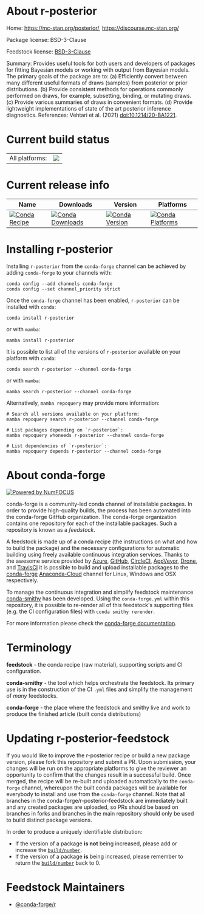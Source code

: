 About r-posterior
=================

Home: https://mc-stan.org/posterior/, https://discourse.mc-stan.org/

Package license: BSD-3-Clause

Feedstock license: [BSD-3-Clause](https://github.com/conda-forge/r-posterior-feedstock/blob/main/LICENSE.txt)

Summary: Provides useful tools for both users and developers of packages for fitting Bayesian models or working with output from Bayesian models. The primary goals of the package are to: (a) Efficiently convert between many different useful formats of draws (samples) from posterior or prior distributions. (b) Provide consistent methods for operations commonly performed on draws, for example, subsetting, binding, or mutating draws. (c) Provide various summaries of draws in convenient formats. (d) Provide lightweight implementations of state of the art posterior inference diagnostics. References: Vehtari et al. (2021) <doi:10.1214/20-BA1221>.

Current build status
====================


<table><tr><td>All platforms:</td>
    <td>
      <a href="https://dev.azure.com/conda-forge/feedstock-builds/_build/latest?definitionId=13696&branchName=main">
        <img src="https://dev.azure.com/conda-forge/feedstock-builds/_apis/build/status/r-posterior-feedstock?branchName=main">
      </a>
    </td>
  </tr>
</table>

Current release info
====================

| Name | Downloads | Version | Platforms |
| --- | --- | --- | --- |
| [![Conda Recipe](https://img.shields.io/badge/recipe-r--posterior-green.svg)](https://anaconda.org/conda-forge/r-posterior) | [![Conda Downloads](https://img.shields.io/conda/dn/conda-forge/r-posterior.svg)](https://anaconda.org/conda-forge/r-posterior) | [![Conda Version](https://img.shields.io/conda/vn/conda-forge/r-posterior.svg)](https://anaconda.org/conda-forge/r-posterior) | [![Conda Platforms](https://img.shields.io/conda/pn/conda-forge/r-posterior.svg)](https://anaconda.org/conda-forge/r-posterior) |

Installing r-posterior
======================

Installing `r-posterior` from the `conda-forge` channel can be achieved by adding `conda-forge` to your channels with:

```
conda config --add channels conda-forge
conda config --set channel_priority strict
```

Once the `conda-forge` channel has been enabled, `r-posterior` can be installed with `conda`:

```
conda install r-posterior
```

or with `mamba`:

```
mamba install r-posterior
```

It is possible to list all of the versions of `r-posterior` available on your platform with `conda`:

```
conda search r-posterior --channel conda-forge
```

or with `mamba`:

```
mamba search r-posterior --channel conda-forge
```

Alternatively, `mamba repoquery` may provide more information:

```
# Search all versions available on your platform:
mamba repoquery search r-posterior --channel conda-forge

# List packages depending on `r-posterior`:
mamba repoquery whoneeds r-posterior --channel conda-forge

# List dependencies of `r-posterior`:
mamba repoquery depends r-posterior --channel conda-forge
```


About conda-forge
=================

[![Powered by
NumFOCUS](https://img.shields.io/badge/powered%20by-NumFOCUS-orange.svg?style=flat&colorA=E1523D&colorB=007D8A)](https://numfocus.org)

conda-forge is a community-led conda channel of installable packages.
In order to provide high-quality builds, the process has been automated into the
conda-forge GitHub organization. The conda-forge organization contains one repository
for each of the installable packages. Such a repository is known as a *feedstock*.

A feedstock is made up of a conda recipe (the instructions on what and how to build
the package) and the necessary configurations for automatic building using freely
available continuous integration services. Thanks to the awesome service provided by
[Azure](https://azure.microsoft.com/en-us/services/devops/), [GitHub](https://github.com/),
[CircleCI](https://circleci.com/), [AppVeyor](https://www.appveyor.com/),
[Drone](https://cloud.drone.io/welcome), and [TravisCI](https://travis-ci.com/)
it is possible to build and upload installable packages to the
[conda-forge](https://anaconda.org/conda-forge) [Anaconda-Cloud](https://anaconda.org/)
channel for Linux, Windows and OSX respectively.

To manage the continuous integration and simplify feedstock maintenance
[conda-smithy](https://github.com/conda-forge/conda-smithy) has been developed.
Using the ``conda-forge.yml`` within this repository, it is possible to re-render all of
this feedstock's supporting files (e.g. the CI configuration files) with ``conda smithy rerender``.

For more information please check the [conda-forge documentation](https://conda-forge.org/docs/).

Terminology
===========

**feedstock** - the conda recipe (raw material), supporting scripts and CI configuration.

**conda-smithy** - the tool which helps orchestrate the feedstock.
                   Its primary use is in the construction of the CI ``.yml`` files
                   and simplify the management of *many* feedstocks.

**conda-forge** - the place where the feedstock and smithy live and work to
                  produce the finished article (built conda distributions)


Updating r-posterior-feedstock
==============================

If you would like to improve the r-posterior recipe or build a new
package version, please fork this repository and submit a PR. Upon submission,
your changes will be run on the appropriate platforms to give the reviewer an
opportunity to confirm that the changes result in a successful build. Once
merged, the recipe will be re-built and uploaded automatically to the
`conda-forge` channel, whereupon the built conda packages will be available for
everybody to install and use from the `conda-forge` channel.
Note that all branches in the conda-forge/r-posterior-feedstock are
immediately built and any created packages are uploaded, so PRs should be based
on branches in forks and branches in the main repository should only be used to
build distinct package versions.

In order to produce a uniquely identifiable distribution:
 * If the version of a package **is not** being increased, please add or increase
   the [``build/number``](https://docs.conda.io/projects/conda-build/en/latest/resources/define-metadata.html#build-number-and-string).
 * If the version of a package **is** being increased, please remember to return
   the [``build/number``](https://docs.conda.io/projects/conda-build/en/latest/resources/define-metadata.html#build-number-and-string)
   back to 0.

Feedstock Maintainers
=====================

* [@conda-forge/r](https://github.com/conda-forge/r/)

